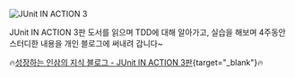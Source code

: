 ![JUnit IN ACTION 3](https://blog.insightbook.co.kr/wp-content/uploads/2024/05/junit-in-action-3ed8c90-ec9e85ecb2b4ed919ceca780_small.jpg?w=500)

JUnit IN ACTION 3판 도서를 읽으며 TDD에 대해 알아가고, 실습을 해보며 4주동안 스터디한 내용을 개인 블로그에 써내려 갑니다~

🔥[성장하는 인삼의 지식 블로그 - JUnit IN ACTION 3판](https://yn3-3xh.github.io/categories/book-junit-in-action-3%ED%8C%90/){target="_blank"}🔥

